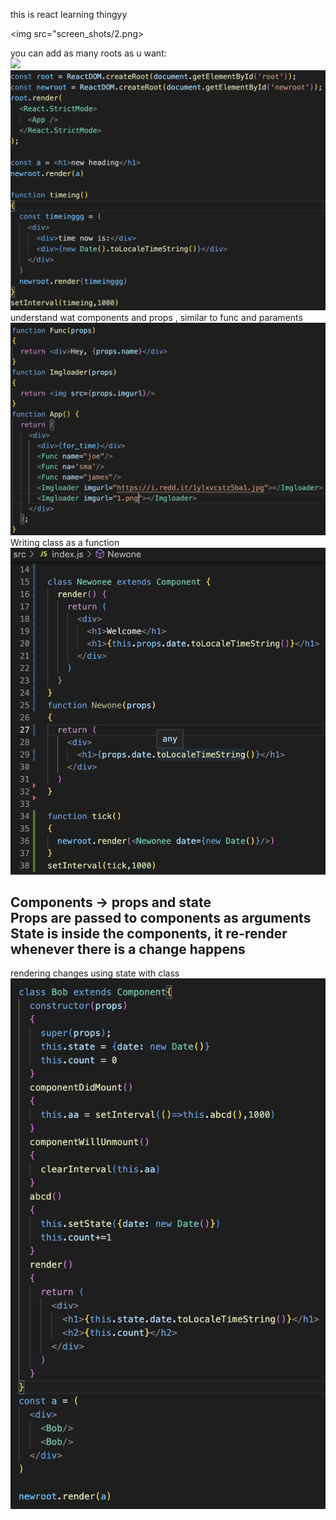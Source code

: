 this is react learning thingyy

<img src="screen_shots/2.png>



<div>you can add as many roots as u want:</div>
<img src="screen_shots/1.png">
<img src="screen_shots/4.png">
<div>understand wat components and props , similar to func and paraments</div>
<img src="screen_shots/3.png">
<div>Writing class as a function</div>
<img src="screen_shots/5.png">
<h2>Components -> props and state<br> Props are passed to components as arguments<br>State is inside the components, it re-render whenever there is a change happens</h2>
<div>rendering changes using state with class</div>
<img src="screen_shots/6.png">

